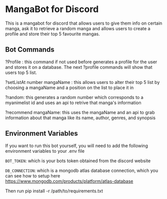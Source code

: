 
# MangaBot for Discord

This is a mangabot for discord that allows users to give them info on certain manga, ask it to retrieve a random manga and allows users to create a profile and store their top 5 favourite mangas.



## Bot Commands

?Profile : this command if not used before generates a profile for the user and stores it on a database. The next ?profile commands will show that users top 5 list.

?setListAt number mangaName : this allows users to alter their top 5 list by choosing a mangaName and a position on the list to place it in

?random: this generates a random number which corresponds to a myanimelist id and uses an api to retrive that manga's information

?recommend mangaName: this uses the mangaName and an api to grab information about that manga like its name, author, genres, and synopsis 



## Environment Variables

If you want to run this bot yourself, you will need to add the following environment variables to your .env file

`BOT_TOKEN`: which is your bots token obtained from the discord website

`DB_CONNECTION`: which is a mongodb atlas database connection, which you can see how to setup here https://www.mongodb.com/products/platform/atlas-database

Then run pip install -r /path/to/requirements.txt
